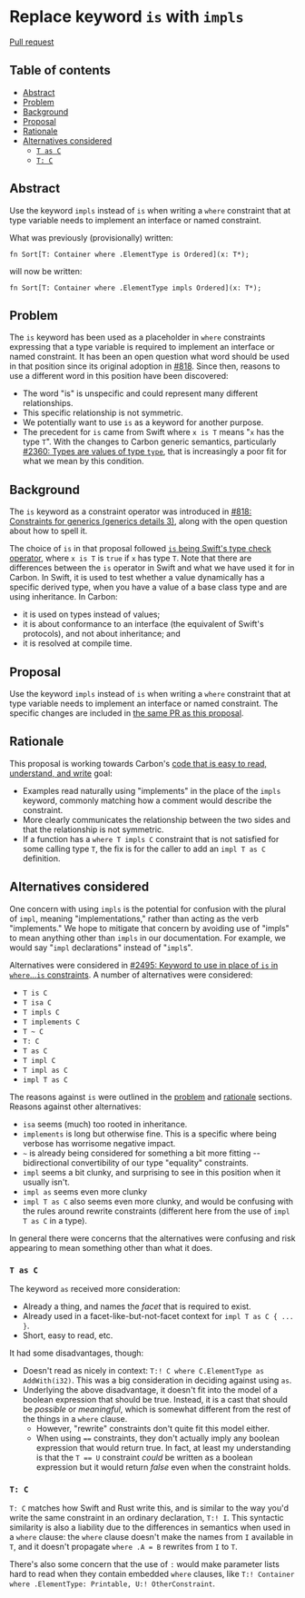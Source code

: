 # Replace keyword `is` with `impls`

<!--
Part of the Carbon Language project, under the Apache License v2.0 with LLVM
Exceptions. See /LICENSE for license information.
SPDX-License-Identifier: Apache-2.0 WITH LLVM-exception
-->

[Pull request](https://github.com/carbon-language/carbon-lang/pull/2483)

<!-- toc -->

## Table of contents

-   [Abstract](#abstract)
-   [Problem](#problem)
-   [Background](#background)
-   [Proposal](#proposal)
-   [Rationale](#rationale)
-   [Alternatives considered](#alternatives-considered)
    -   [`T as C`](#t-as-c)
    -   [`T: C`](#t-c)

<!-- tocstop -->

## Abstract

Use the keyword `impls` instead of `is` when writing a `where` constraint that
at type variable needs to implement an interface or named constraint.

What was previously (provisionally) written:

```
fn Sort[T: Container where .ElementType is Ordered](x: T*);
```

will now be written:

```
fn Sort[T: Container where .ElementType impls Ordered](x: T*);
```

## Problem

The `is` keyword has been used as a placeholder in `where` constraints
expressing that a type variable is required to implement an interface or named
constraint. It has been an open question what word should be used in that
position since its original adoption in
[#818](https://github.com/carbon-language/carbon-lang/pull/818). Since then,
reasons to use a different word in this position have been discovered:

-   The word "is" is unspecific and could represent many different
    relationships.
-   This specific relationship is not symmetric.
-   We potentially want to use `is` as a keyword for another purpose.
-   The precedent for `is` came from Swift where `x is T` means "`x` has the
    type `T`". With the changes to Carbon generic semantics, particularly
    [#2360: Types are values of type `type`](https://github.com/carbon-language/carbon-lang/pull/2360),
    that is increasingly a poor fit for what we mean by this condition.

## Background

The `is` keyword as a constraint operator was introduced in
[#818: Constraints for generics (generics details 3)](https://github.com/carbon-language/carbon-lang/pull/818),
along with the open question about how to spell it.

The choice of `is` in that proposal followed
[`is` being Swift's type check operator](https://docs.swift.org/swift-book/LanguageGuide/TypeCasting.html#ID340),
where `x is T` is `true` if `x` has type `T`. Note that there are differences
between the `is` operator in Swift and what we have used it for in Carbon. In
Swift, it is used to test whether a value dynamically has a specific derived
type, when you have a value of a base class type and are using inheritance. In
Carbon:

-   it is used on types instead of values;
-   it is about conformance to an interface (the equivalent of Swift's
    protocols), and not about inheritance; and
-   it is resolved at compile time.

## Proposal

Use the keyword `impls` instead of `is` when writing a `where` constraint that
at type variable needs to implement an interface or named constraint. The
specific changes are included in
[the same PR as this proposal](https://github.com/carbon-language/carbon-lang/pull/2483).

## Rationale

This proposal is working towards Carbon's
[code that is easy to read, understand, and write](/docs/project/goals.md#code-that-is-easy-to-read-understand-and-write)
goal:

-   Examples read naturally using "implements" in the place of the `impls`
    keyword, commonly matching how a comment would describe the constraint.
-   More clearly communicates the relationship between the two sides and that
    the relationship is not symmetric.
-   If a function has a `where T impls C` constraint that is not satisfied for
    some calling type `T`, the fix is for the caller to add an `impl T as C`
    definition.

## Alternatives considered

One concern with using `impls` is the potential for confusion with the plural of
`impl`, meaning "implementations," rather than acting as the verb "implements."
We hope to mitigate that concern by avoiding use of "impls" to mean anything
other than `impls` in our documentation. For example, we would say "`impl`
declarations" instead of "`impl`s".

Alternatives were considered in
[#2495: Keyword to use in place of `is` in `where`...`is` constraints](https://github.com/carbon-language/carbon-lang/issues/2495).
A number of alternatives were considered:

-   `T is C`
-   `T isa C`
-   `T impls C`
-   `T implements C`
-   `T ~ C`
-   `T: C`
-   `T as C`
-   `T impl C`
-   `T impl as C`
-   `impl T as C`

The reasons against `is` were outlined in the [problem](#problem) and
[rationale](#rationale) sections. Reasons against other alternatives:

-   `isa` seems (much) too rooted in inheritance.
-   `implements` is long but otherwise fine. This is a specific where being
    verbose has worrisome negative impact.
-   `~` is already being considered for something a bit more fitting --
    bidirectional convertibility of our type "equality" constraints.
-   `impl` seems a bit clunky, and surprising to see in this position when it
    usually isn't.
-   `impl as` seems even more clunky
-   `impl T as C` also seems even more clunky, and would be confusing with the
    rules around rewrite constraints (different here from the use of
    `impl T as C` in a type).

In general there were concerns that the alternatives were confusing and risk
appearing to mean something other than what it does.

### `T as C`

The keyword `as` received more consideration:

-   Already a thing, and names the _facet_ that is required to exist.
-   Already used in a facet-like-but-not-facet context for
    `impl T as C { ... }`.
-   Short, easy to read, etc.

It had some disadvantages, though:

-   Doesn't read as nicely in context:
    `T:! C where C.ElementType as AddWith(i32)`. This was a big consideration in
    deciding against using `as`.
-   Underlying the above disadvantage, it doesn't fit into the model of a
    boolean expression that should be true. Instead, it is a cast that should be
    _possible_ or _meaningful_, which is somewhat different from the rest of the
    things in a `where` clause.
    -   However, "rewrite" constraints don't quite fit this model either.
    -   When using `==` constraints, they don't actually imply any boolean
        expression that would return true. In fact, at least my understanding is
        that the `T == U` constraint _could_ be written as a boolean expression
        but it would return _false_ even when the constraint holds.

### `T: C`

`T: C` matches how Swift and Rust write this, and is similar to the way you'd
write the same constraint in an ordinary declaration, `T:! I`. This syntactic
similarity is also a liability due to the differences in semantics when used in
a `where` clause: the `where` clause doesn't make the names from `I` available
in `T`, and it doesn't propagate `where .A = B` rewrites from `I` to `T`.

There's also some concern that the use of `:` would make parameter lists hard to
read when they contain embedded `where` clauses, like
`T:! Container where .ElementType: Printable, U:! OtherConstraint`.
